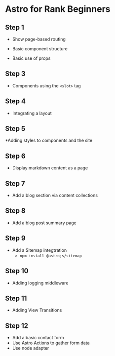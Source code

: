 # Astro for Rank Beginners

## Step 1

* Show page-based routing


* Basic component structure
* Basic use of props

## Step 3

* Components using the `<slot>` tag

## Step 4

* Integrating a layout

## Step 5

*Adding styles to components and the site

## Step 6

* Display markdown content as a page

## Step 7

* Add a blog section via content collections

## Step 8

*  Add a blog post summary page

## Step 9

* Add a Sitemap integtration
  * `npm install @astrojs/sitemap`

## Step 10

* Adding logging middleware

## Step 11

* Adding View Transitions

## Step 12

* Add a basic contact form
* Use Astro Actions to gather form data
* Use node adapter